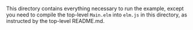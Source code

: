 This directory contains everything necessary to run the example, except you need to compile the top-level `Main.elm` into `elm.js` in this directory, as instructed by the top-level README.md.

